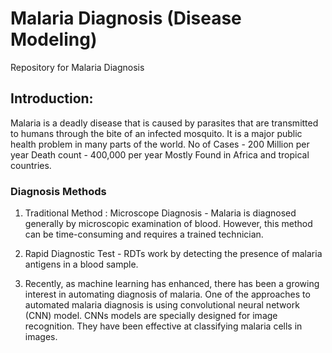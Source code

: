 # Malaria Diagnosis (Disease Modeling)
Repository for Malaria Diagnosis

## Introduction:
Malaria is a deadly disease that is caused by parasites that are transmitted to humans through the bite of an infected mosquito. It is a major public health problem in many parts of the world.
No of Cases - 200 Million per year
Death count - 400,000 per year
Mostly Found in Africa and tropical countries.

### Diagnosis Methods

1. Traditional Method : Microscope Diagnosis - Malaria is diagnosed generally by microscopic examination of blood. However, this method 
   can be time-consuming and requires a trained technician.

2. Rapid Diagnostic Test - RDTs work by detecting the presence of malaria antigens in a blood sample.
   
3. Recently, as machine learning has enhanced, there has been a growing interest in automating diagnosis of malaria. One of the approaches to automated malaria diagnosis is using convolutional neural network (CNN) model. CNNs models are specially designed for image recognition. They have been effective at classifying malaria cells in images.



